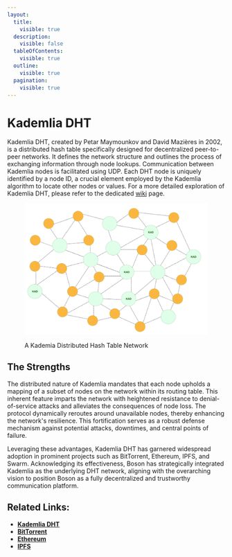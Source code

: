 ```yaml
---
layout:
  title:
    visible: true
  description:
    visible: false
  tableOfContents:
    visible: true
  outline:
    visible: true
  pagination:
    visible: true
---
```


# Kademlia DHT

Kademlia DHT, created by Petar Maymounkov and David Mazières in 2002, is a distributed hash table specifically designed for decentralized peer-to-peer networks. It defines the network structure and outlines the process of exchanging information through node lookups. Communication between Kademlia nodes is facilitated using UDP. Each DHT node is uniquely identified by a node ID, a crucial element employed by the Kademlia algorithm to locate other nodes or values. For a more detailed exploration of Kademlia DHT, please refer to the dedicated [wiki](https://en.wikipedia.org/wiki/Kademlia) page.

<figure><img src="../.gitbook/assets/kademia-dht-network.png" alt="" width="563"><figcaption><p>A Kademia Distributed Hash Table Network</p></figcaption></figure>

## The Strengths

The distributed nature of Kademlia mandates that each node upholds a mapping of a subset of nodes on the network within its routing table. This inherent feature imparts the network with heightened resistance to denial-of-service attacks and alleviates the consequences of node loss. The protocol dynamically reroutes around unavailable nodes, thereby enhancing the network's resilience. This fortification serves as a robust defense mechanism against potential attacks, downtimes, and central points of failure.

Leveraging these advantages, Kademlia DHT has garnered widespread adoption in prominent projects such as BitTorrent, Ethereum, IPFS, and Swarm. Acknowledging its effectiveness, Boson has strategically integrated Kademlia as the underlying DHT network, aligning with the overarching vision to position Boson as a fully decentralized and trustworthy communication platform.

## Related Links:

* [**Kademlia DHT**](https://en.wikipedia.org/wiki/Kademlia)
* [**BitTorrent**](https://en.wikipedia.org/wiki/BitTorrent)
* [**Ethereum**](https://en.wikipedia.org/wiki/Ethereum)
* [**IPFS**](https://en.wikipedia.org/wiki/InterPlanetary\_File\_System)
